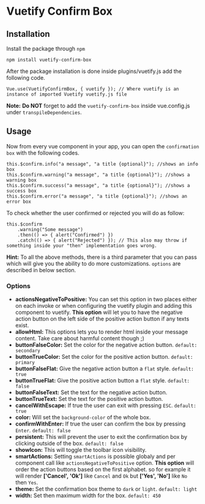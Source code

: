 # Vuetify Confirm Box
## Installation
Install the package through `npm`
```
npm install vuetify-confirm-box
```
After the package installation is done inside plugins/vuetify.js add the following code. <br>

```
Vue.use(VuetifyConfirmBox, { vuetify }); // Where vuetify is an instance of imported Vuetify vuetify.js file
```
**Note:** **Do NOT** forget to add the `vuetify-confirm-box` inside vue.config.js under `transpileDependencies`.
## Usage
Now from every vue component in your app, you can open the `confirmation box` with the following codes.
```
this.$confirm.info("a message", "a title {optional}"); //shows an info box
this.$confirm.warning("a message", "a title {optional}"); //shows a warning box
this.$confirm.success("a message", "a title {optional}"); //shows a success box
this.$confirm.error("a message", "a title {optional}"); //shows an error box
```
To check whether the user confirmed or rejected you will do as follow:
```
this.$confirm
    .warning("Some message")
    .then(() => { alert("Confirmed") })
    .catch(() => { alert("Rejected") }); // This also may throw if something inside your "then" implementation goes wrong.
```
**Hint:** To all the above methods, there is a third parameter that you can pass which will give you the ability to do more customizations. `options` are described in below section.
### Options
* **actionsNegativeToPositive:** You can set this option in two places either on each invoke or when configuring the vuetify plugin and adding this component to vuetify. **This option**  will let you to have the negative action button on the left side of the positive action button if any texts exist.
* **allowHtml:** This options lets you to render html inside your message content. Take care about harmful content though ;)
* **buttonFalseColor:** Set the color for the negative action button. `default: secondary`
* **buttonTrueColor:** Set the color for the positive action button. `default: primary`
* **buttonFalseFlat:** Give the negative action button a `flat` style. `default: true`
* **buttonTrueFlat:** Give the positive action button a `flat` style. `default: false`
* **buttonFalseText:** Set the text for the negative action button.
* **buttonTrueText:** Set the text for the positive action button.
* **cancelWithEscape:** If true the user can exit with pressing `ESC`. `default: true`
* **color:** Will set the `background-color` of the whole box.
* **confirmWithEnter:** If true the user can confirm the box by pressing `Enter`. `default: false`
* **persistent:** This will prevent the user to exit the confirmation box by clicking outside of the box. `default: false`
* **showIcon:** This will toggle the toolbar icon visibility.
* **smartActions:** Setting `smartActions` is possible globaly and per component call like `actionsNegativeToPositive` option. **This option** will order the action buttons based on the first alphabet. so for example it will render **['Cancel', 'Ok']** like `Cancel` and `Ok` but **['Yes', 'No']** like `No` then `Yes`.
* **theme:** Set the confirmation box theme to `dark` or `light`. `default: light`
* **width:** Set then maximum width for the box. `default: 450`